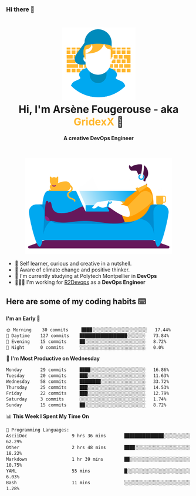 ### Hi there 👋

<!--
**GridexX/gridexx** is a ✨ _special_ ✨ repository because its `README.md` (this file) appears on your GitHub profile.

Here are some ideas to get you started:

- 🔭 I’m currently working on ...
- 🌱 I’m currently learning ...
- 👯 I’m looking to collaborate on ...
- 🤔 I’m looking for help with ...
- 💬 Ask me about ...
- 📫 How to reach me: ...
- 😄 Pronouns: ...
- ⚡ Fun fact: ...
-->


<!-- Header -->
<h1 align="center">
  <img src="./images/user_profile.png" width="200">
  <br>
  Hi, I'm Arsène Fougerouse - aka <span style="color:#ffb72e">GridexX</span> 👋
</h1>


<p align="center">
  <b>A creative DevOps Engineer </b>
</p>
<br/>
<p align="center">
  <img src="./images/man_couch.png" width="400">
</p>

- 🎨 Self learner, curious and creative in a nutshell. 
- 🌱 Aware of climate change and positive thinker.
- 📕 I'm currently studying at Polytech Montpellier in **DevOps**
- 👨🏻‍💻 I'm working for [R2Devops](https://r2devops.io) as a **DevOps Engineer**


## Here are some of my coding habits ⌨️

<!-- Add a section about tech and Ops stack
  Like this one : https://github.com/Xanthus58#-tech-stack
-->
<!--START_SECTION:waka-->
**I'm an Early 🐤** 

```text
🌞 Morning    30 commits     ████░░░░░░░░░░░░░░░░░░░░░   17.44% 
🌆 Daytime    127 commits    ██████████████████░░░░░░░   73.84% 
🌃 Evening    15 commits     ██░░░░░░░░░░░░░░░░░░░░░░░   8.72% 
🌙 Night      0 commits      ░░░░░░░░░░░░░░░░░░░░░░░░░   0.0%

```
📅 **I'm Most Productive on Wednesday** 

```text
Monday       29 commits     ████░░░░░░░░░░░░░░░░░░░░░   16.86% 
Tuesday      20 commits     ███░░░░░░░░░░░░░░░░░░░░░░   11.63% 
Wednesday    58 commits     ████████░░░░░░░░░░░░░░░░░   33.72% 
Thursday     25 commits     ███░░░░░░░░░░░░░░░░░░░░░░   14.53% 
Friday       22 commits     ███░░░░░░░░░░░░░░░░░░░░░░   12.79% 
Saturday     3 commits      ░░░░░░░░░░░░░░░░░░░░░░░░░   1.74% 
Sunday       15 commits     ██░░░░░░░░░░░░░░░░░░░░░░░   8.72%

```


📊 **This Week I Spent My Time On** 

```text
💬 Programming Languages: 
AsciiDoc                 9 hrs 36 mins       ███████████████░░░░░░░░░░   62.29% 
Other                    2 hrs 48 mins       ████░░░░░░░░░░░░░░░░░░░░░   18.22% 
Markdown                 1 hr 39 mins        ██░░░░░░░░░░░░░░░░░░░░░░░   10.75% 
YAML                     55 mins             █░░░░░░░░░░░░░░░░░░░░░░░░   6.03% 
Bash                     11 mins             ░░░░░░░░░░░░░░░░░░░░░░░░░   1.28%

```


<!--END_SECTION:waka-->
